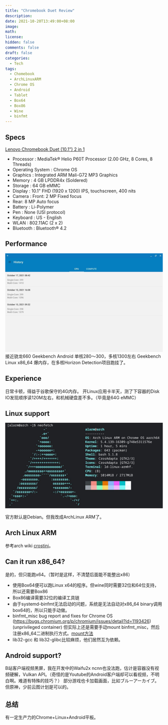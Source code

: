 ```yaml
---
title: "Chromebook Duet Review"
description:
date: 2021-10-20T13:49:00+08:00
image: 
math: 
license: 
hidden: false
comments: false
draft: false
categories:
  - Tech
tags:
  - Chomebook
  - ArchLinuxARM
  - Chrome OS
  - Android
  - Tablet
  - Box64
  - Box86
  - Wine
  - binfmt
---
```


## Specs
[Lenovo Chromebook Duet (10.1") 2 in 1](https://www.lenovo.com/us/en/p/laptops/lenovo/lenovo-edu-chromebooks/lenovo-chromebook-duet-10/zziczctct1x)

- Processor : MediaTek® Helio P60T Processor (2.00 GHz, 8 Cores, 8 Threads)
- Operating System : Chrome OS
- Graphics : Integrated ARM Mali-G72 MP3 Graphics
- Memory : 4 GB LPDDR4x (Soldered)
- Storage : 64 GB eMMC
- Display : 10.1" FHD (1920 x 1200) IPS, touchscreen, 400 nits
- Camera : Front: 2 MP Fixed focus
- Rear: 8 MP Auto focus
- Battery : Li-Polymer
- Pen : None (USI protocol)
- Keyboard : US - English
- WLAN : 802.11AC (2 x 2)
- Bluetooth : Bluetooth® 4.2

## Performance
![](1.jpg)接近骁龙660
Geekbench Android 单核280～300，多核1300左右
Geekbench Linux x86_64 爆内存，在多核Horizon Detection项目跑挂了。

## Experience
日常卡顿，得益于谷歌保守的4G内存。
开Linux应用卡半天，测了下容器的Disk IO发现顺序读120M左右，和机械硬盘差不多。（毕竟是64G eMMC）


## Linux support
![neofetch](neofetch.jpg)

官方默认是Debian。但我改成ArchLinux ARM了。

## Arch Linux ARM
参考arch wiki [crostini](https://wiki.archlinux.org/title/Chrome_OS_devices/Crostini)。

## Can it run x86_64?
是的，但只能跑x64。（暂时是这样，不清楚后面能不能整出x86）

- 使用Box64便可以跑Linux x64的程序。但wine同时需要32位和64位支持，所以还需要Box86
- Box86编译需要32位的编译工具链
- 由于systemd-binfmt无法启动的问题，系统是无法自动对x86_64 binary调用box64的，所以只能手动做。
- binfmt_misc bug report and fixes for Chrome OS (https://bugs.chromium.org/p/chromium/issues/detail?id=1193426) (unprivileged container) 但实际上还是需要手动mount binfmt_misc，然后注册x86_64二进制执行方式。[mount方法](https://www.kernel.org/doc/Documentation/admin-guide/binfmt-misc.rst)
- lib32-gcc 和 lib32-glibc比较麻烦，他们居然互为依赖。

## Android support?
B站客户端视频黑屏，我在开发中的Waifu2x ncnn也没法跑，估计是容器没有视频硬解，Vulkan API。（奇怪的是Youtube的Android客户端却可以看视频，不明白啊。难道有特殊的技巧？）
部分游戏也卡加载画面，比如ブルーアーカイブ。
但原神，少前云图计划是可以的。

## 总结
有一定生产力的Chrome+Linux+Android平板。

